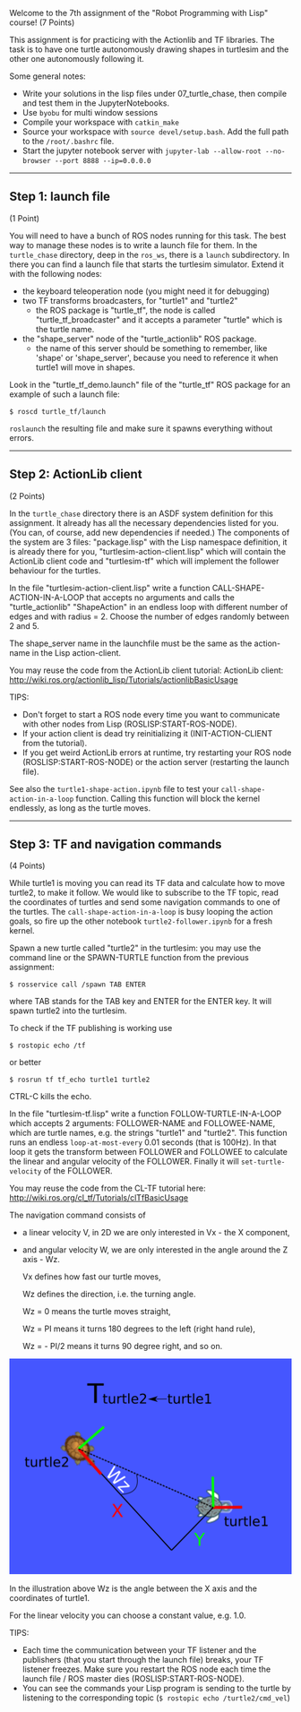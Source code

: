 Welcome to the 7th assignment of the "Robot Programming with Lisp" course! (7 Points)

This assignment is for practicing with the Actionlib and TF libraries.
The task is to have one turtle autonomously drawing shapes in turtlesim and
the other one autonomously following it.

Some general notes:
* Write your solutions in the lisp files under 07_turtle_chase, then compile and test them in the JupyterNotebooks.
* Use `byobu` for multi window sessions
* Compile your workspace with `catkin_make`
* Source your workspace with `source devel/setup.bash`. Add the full path to the `/root/.bashrc` file.
* Start the jupyter notebook server with `jupyter-lab --allow-root --no-browser --port 8888 --ip=0.0.0.0`

---------------------
Step 1: launch file
---------------------
(1 Point)

You will need to have a bunch of ROS nodes running for this task.
The best way to manage these nodes is to write a launch file for them.
In the `turtle_chase` directory, deep in the `ros_ws`, there is a `launch` subdirectory.
In there you can find a launch file that starts the turtlesim simulator. Extend it with the following nodes:
 * the keyboard teleoperation node (you might need it for debugging)
 * two TF transforms broadcasters, for "turtle1" and "turtle2"
    * the ROS package is "turtle_tf", the node is called "turtle_tf_broadcaster" and it accepts a parameter "turtle" which is the turtle name.
 * the "shape_server" node of the "turtle_actionlib" ROS package.
    * the name of this server should be something to remember, like 'shape' or 'shape_server', because you need to reference it when turtle1 will move in shapes.


Look in the "turtle_tf_demo.launch" file of the "turtle_tf" ROS package
for an example of such a launch file:
```
$ roscd turtle_tf/launch
```

`roslaunch` the resulting file and make sure it spawns everything without errors.


--------------------------
Step 2: ActionLib client
--------------------------
(2 Points)

In the `turtle_chase` directory there is an ASDF system definition for
this assignment. It already has all the necessary dependencies listed for you.
(You can, of course, add new dependencies if needed.)
The components of the system are 3 files:
"package.lisp" with the Lisp namespace definition, it is already there for you,
"turtlesim-action-client.lisp" which will contain the ActionLib client code and
"turtlesim-tf" which will implement the follower behaviour for the turtles.

In the file "turtlesim-action-client.lisp" write a function
CALL-SHAPE-ACTION-IN-A-LOOP that accepts no arguments and calls the "turtle_actionlib"
"ShapeAction" in an endless loop with different number of edges and with radius = 2.
Choose the number of edges randomly between 2 and 5. 

The shape_server name in the launchfile must be the same as the action-name in the Lisp action-client.

You may reuse the code from the ActionLib client tutorial:
ActionLib client: http://wiki.ros.org/actionlib_lisp/Tutorials/actionlibBasicUsage

TIPS:
- Don't forget to start a ROS node every time you want to communicate with other
  nodes from Lisp (ROSLISP:START-ROS-NODE).
- If your action client is dead try reinitializing it (INIT-ACTION-CLIENT from
  the tutorial).
- If you get weird ActionLib errors at runtime, try restarting your ROS node
  (ROSLISP:START-ROS-NODE) or the action server (restarting the launch file).

See also the `turtle1-shape-action.ipynb` file to test your `call-shape-action-in-a-loop` function.
Calling this function will block the kernel endlessly, as long as the turtle moves.

------------------------------------
Step 3: TF and navigation commands
------------------------------------
(4 Points)

While turtle1 is moving you can read its TF data and calculate how to move turtle2, to make it follow. We would like to subscribe to the TF topic, read the coordinates of turtles and send some navigation commands to one of the turtles. The `call-shape-action-in-a-loop` is busy looping the action goals, so fire up the other notebook `turtle2-follower.ipynb` for a fresh kernel.

Spawn a new turtle called "turtle2" in the turtlesim: you may use the command
line or the SPAWN-TURTLE function from the previous assignment:

```
$ rosservice call /spawn TAB ENTER
```
where TAB stands for the TAB key and ENTER for the ENTER key. It will spawn turtle2 into the turtlesim.


To check if the TF publishing is working use
```
$ rostopic echo /tf
```
or better
```
$ rosrun tf tf_echo turtle1 turtle2
```
CTRL-C kills the echo.

In the file "turtlesim-tf.lisp" write a function FOLLOW-TURTLE-IN-A-LOOP
which accepts 2 arguments: FOLLOWER-NAME and FOLLOWEE-NAME, which are turtle names,
e.g. the strings "turtle1" and "turtle2".
This function runs an endless `loop-at-most-every` 0.01 seconds (that is 100Hz). 
In that loop it gets the transform between FOLLOWER and FOLLOWEE to calculate the 
linear and angular velocity of the FOLLOWER. Finally it will `set-turtle-velocity` of the FOLLOWER.

You may reuse the code from the CL-TF tutorial here: http://wiki.ros.org/cl_tf/Tutorials/clTfBasicUsage

The navigation command consists of
- a linear velocity V, in 2D we are only interested in Vx - the X component,

- and angular velocity W, we are only interested in the angle around the Z axis - Wz.

  Vx defines how fast our turtle moves, 

  Wz defines the direction, i.e. the turning angle.

  Wz = 0 means the turtle moves straight,

  Wz = PI means it turns 180 degrees to the left (right hand rule),

  Wz = - PI/2 means it turns 90 degree right, and so on.

![](a7.png)

In the illustration above Wz is the angle between the X axis and the coordinates of turtle1.

For the linear velocity you can choose a constant value, e.g. 1.0.

TIPS:
- Each time the communication between your TF listener and the publishers
  (that you start through the launch file) breaks, your TF listener freezes.
  Make sure you restart the ROS node each time the launch file / ROS master dies
  (ROSLISP:START-ROS-NODE).
- You can see the commands your Lisp program is sending to the turtle by listening
  to the corresponding topic (`$ rostopic echo /turtle2/cmd_vel`)
  
  
